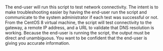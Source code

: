 The end-user will run this script to test network connectivity. The intent is to make troubleshooting easier by having the end-user run the script and communicate to the system administrator if each test was successful or not. From the CentOS 8 virtual machine, the script will test connectivity to the gateway, a remote IP address, and a URL to validate that DNS resolution is working. Because the end-user is running the script, the output must be direct and unambiguous. You want to be confident that the end-user is giving you accurate information.